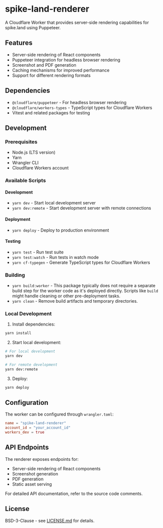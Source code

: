# spike-land-renderer

A Cloudflare Worker that provides server-side rendering capabilities for spike.land using Puppeteer.

## Features

- Server-side rendering of React components
- Puppeteer integration for headless browser rendering
- Screenshot and PDF generation
- Caching mechanisms for improved performance
- Support for different rendering formats

## Dependencies

- `@cloudflare/puppeteer` - For headless browser rendering
- `@cloudflare/workers-types` - TypeScript types for Cloudflare Workers
- Vitest and related packages for testing

## Development

### Prerequisites

- Node.js (LTS version)
- Yarn
- Wrangler CLI
- Cloudflare Workers account

### Available Scripts

#### Development

- `yarn dev` - Start local development server
- `yarn dev:remote` - Start development server with remote connections

#### Deployment

- `yarn deploy` - Deploy to production environment

#### Testing

- `yarn test` - Run test suite
- `yarn test:watch` - Run tests in watch mode
- `yarn cf-typegen` - Generate TypeScript types for Cloudflare Workers

### Building

- `yarn build:worker` - This package typically does not require a separate build step for the worker code as it's deployed directly. Scripts like `build` might handle cleaning or other pre-deployment tasks.
- `yarn clean` - Remove build artifacts and temporary directories.

### Local Development

1. Install dependencies:

```bash
yarn install
```

2. Start local development:

```bash
# For local development
yarn dev

# For remote development
yarn dev:remote
```

3. Deploy:

```bash
yarn deploy
```

## Configuration

The worker can be configured through `wrangler.toml`:

```toml
name = "spike-land-renderer"
account_id = "your_account_id"
workers_dev = true
```

## API Endpoints

The renderer exposes endpoints for:

- Server-side rendering of React components
- Screenshot generation
- PDF generation
- Static asset serving

For detailed API documentation, refer to the source code comments.

## License

BSD-3-Clause - see [LICENSE.md](../../LICENSE.md) for details.
